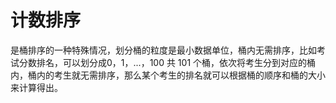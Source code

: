 # 计数排序

是桶排序的一种特殊情况，划分桶的粒度是最小数据单位，桶内无需排序，比如考试分数排名，可以划分成0，1，...，100 共 101 个桶，依次将考生分到对应的桶内，桶内的考生就无需排序，那么某个考生的排名就可以根据桶的顺序和桶的大小来计算得出。